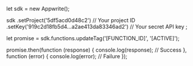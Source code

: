 let sdk = new Appwrite();

sdk
    .setProject('5df5acd0d48c2') // Your project ID
    .setKey('919c2d18fb5d4...a2ae413da83346ad2') // Your secret API key
;

let promise = sdk.functions.updateTag('[FUNCTION_ID]', '[ACTIVE]');

promise.then(function (response) {
    console.log(response); // Success
}, function (error) {
    console.log(error); // Failure
});